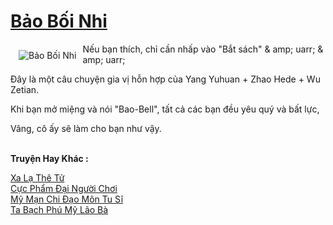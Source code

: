 <a href="https://truyentiki.com/bao-boi-nhi.33926/" title="Bảo Bối Nhi"><h1>Bảo Bối Nhi</h1></a><div style="display:table"><img align="right" style="float: left; padding: 10px;" src="https://truyentiki.com/a/img/str/src/33926.jpg" alt="Bảo Bối Nhi">Nếu bạn thích, chỉ cần nhấp vào "Bắt sách" & amp; uarr; & amp; uarr; <p></p> Đây là một câu chuyện gia vị hỗn hợp của Yang Yuhuan + Zhao Hede + Wu Zetian. <p></p> Khi bạn mở miệng và nói "Bao-Bell", tất cả các bạn đều yêu quý và bất lực, <p></p> Vâng, cô ấy sẽ làm cho bạn như vậy.</div><p><br><b>Truyện Hay Khác :</b></p><a href="https://truyentiki.com/xa-la-the-tu.33925/" alt="Xa Lạ Thê Tử">Xa Lạ Thê Tử</a><br/><a href="https://medium.com/@hoangminhquan16819844/c%E1%BB%B1c-ph%E1%BA%A9m-%C4%91%E1%BA%A1i-ng%C6%B0%E1%BB%9Di-ch%C6%A1i-a1e7e2fce896" alt="Cực Phẩm Đại Người Chơi">Cực Phẩm Đại Người Chơi</a><br/><a href="https://github.com/nownovels/top500/tree/master/truyenhay/33648/" alt="Mỹ Mạn Chi Đạo Môn Tu Sĩ">Mỹ Mạn Chi Đạo Môn Tu Sĩ</a><br/><a href="https://github.com/nownovels/top500/tree/master/truyenhay/33709/" alt="Ta Bạch Phú Mỹ Lão Bà">Ta Bạch Phú Mỹ Lão Bà</a><br/>